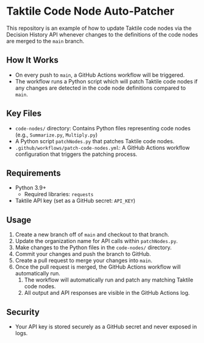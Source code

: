 # Taktile Code Node Auto-Patcher

This repository is an example of how to update Taktile code nodes via the Decision History API whenever changes to the definitions of the code nodes are merged to the `main` branch.

## How It Works
- On every push to `main`, a GitHub Actions workflow will be triggered.
- The workflow runs a Python script which will patch Taktile code nodes if any changes are detected in the code node definitions compared to `main`.

## Key Files
- `code-nodes/` directory: Contains Python files representing code nodes (e.g., `Summarize.py`, `Multiply.py`)
- A Python script `patchNodes.py` that patches Taktile code nodes.
- `.github/workflows/patch-code-nodes.yml`: A GitHub Actions workflow configuration that triggers the patching process.

## Requirements
- Python 3.9+
    - Required libraries: `requests`
- Taktile API key (set as a GitHub secret: `API_KEY`)

## Usage
1. Create a new branch off of `main` and checkout to that branch.
1. Update the organization name for API calls within `patchNodes.py`.
1. Make changes to the Python files in the `code-nodes/` directory.
1. Commit your changes and push the branch to GitHub.
1. Create a pull request to merge your changes into `main`.
1. Once the pull request is merged, the GitHub Actions workflow will automatically run.
    1. The workflow will automatically run and patch any matching Taktile code nodes.
    1. All output and API responses are visible in the GitHub Actions log.

## Security
- Your API key is stored securely as a GitHub secret and never exposed in logs.
